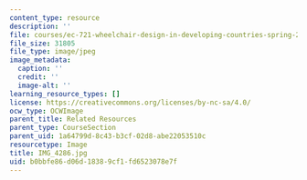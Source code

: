 ```yaml
---
content_type: resource
description: ''
file: courses/ec-721-wheelchair-design-in-developing-countries-spring-2009/b0bbfe86d06d18389cf1fd6523078e7f_IMG_4286.jpg
file_size: 31805
file_type: image/jpeg
image_metadata:
  caption: ''
  credit: ''
  image-alt: ''
learning_resource_types: []
license: https://creativecommons.org/licenses/by-nc-sa/4.0/
ocw_type: OCWImage
parent_title: Related Resources
parent_type: CourseSection
parent_uid: 1a64799d-8c43-b3cf-02d8-abe22053510c
resourcetype: Image
title: IMG_4286.jpg
uid: b0bbfe86-d06d-1838-9cf1-fd6523078e7f
---
```

